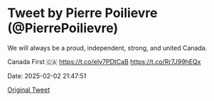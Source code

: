 # Tweet by Pierre Poilievre (@PierrePoilievre)

We will always be a proud, independent, strong, and united Canada.

Canada First 🇨🇦 https://t.co/eIy7PDtCaB https://t.co/Rr7J99hEQx

Date: 2025-02-02 21:47:51

[Original Tweet](https://x.com/PierrePoilievre/status/1886169686582145294)
